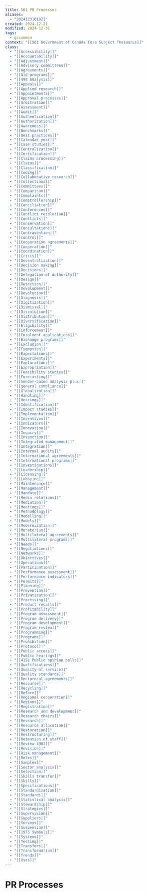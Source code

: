 ```yaml
---
title: 501 PR Processes
aliases:
  - "2024123101021"
created: 2024-12-21
modified: 2024-12-31
tags:
  - gccommon
context: "[[501 Government of Canada Core Subject Thesaurus]]"
class:
  - "[[Accessibility]]"
  - "[[Accountability]]"
  - "[[Adjustment]]"
  - "[[Advisory committees]]"
  - "[[Agreements]]"
  - "[[Aid programs]]"
  - "[[498 Analysis]]"
  - "[[Appeals]]"
  - "[[Applied research]]"
  - "[[Appointments]]"
  - "[[Approval processes]]"
  - "[[Arbitration]]"
  - "[[Assessment]]"
  - "[[Audit]]"
  - "[[Authentication]]"
  - "[[Authorization]]"
  - "[[Awareness]]"
  - "[[Benchmarks]]"
  - "[[Best practices]]"
  - "[[Calendar year]]"
  - "[[Case studies]]"
  - "[[Centralization]]"
  - "[[Certification]]"
  - "[[Claims processing]]"
  - "[[Claims]]"
  - "[[Classification]]"
  - "[[Coding]]"
  - "[[Collaborative research]]"
  - "[[Collections]]"
  - "[[Committees]]"
  - "[[Comparison]]"
  - "[[Complaints]]"
  - "[[Comptrollership]]"
  - "[[Conciliation]]"
  - "[[Conferences]]"
  - "[[Conflict resolution]]"
  - "[[Conflicts]]"
  - "[[Conservation]]"
  - "[[Consultations]]"
  - "[[Contravention]]"
  - "[[Control]]"
  - "[[Cooperation agreements]]"
  - "[[Cooperation]]"
  - "[[Coordination]]"
  - "[[Crisis]]"
  - "[[Decentralization]]"
  - "[[Decision making]]"
  - "[[Decisions]]"
  - "[[Delegation of authority]]"
  - "[[Design]]"
  - "[[Detection]]"
  - "[[Development]]"
  - "[[Devolution]]"
  - "[[Diagnosis]]"
  - "[[Digitization]]"
  - "[[Dismissal]]"
  - "[[Dissolution]]"
  - "[[Distribution]]"
  - "[[Diversification]]"
  - "[[Eligibility]]"
  - "[[Enforcement]]"
  - "[[Enrolment applications]]"
  - "[[Exchange programs]]"
  - "[[Exclusion]]"
  - "[[Exemption]]"
  - "[[Expectations]]"
  - "[[Experiments]]"
  - "[[Explorations]]"
  - "[[Expropriation]]"
  - "[[Feasibility studies]]"
  - "[[Forecasting]]"
  - "[[Gender-based analysis plus]]"
  - "[[general compliance]]"
  - "[[Globalization]]"
  - "[[Handling]]"
  - "[[Hearings]]"
  - "[[Identification]]"
  - "[[Impact studies]]"
  - "[[Implementation]]"
  - "[[Incentives]]"
  - "[[Indicators]]"
  - "[[Innovation]]"
  - "[[Inquiry]]"
  - "[[Inspection]]"
  - "[[Integrated management]]"
  - "[[Integration]]"
  - "[[Internal audits]]"
  - "[[International agreements]]"
  - "[[International programs]]"
  - "[[Investigations]]"
  - "[[Leadership]]"
  - "[[Licensing]]"
  - "[[Lobbying]]"
  - "[[Maintenance]]"
  - "[[Management]]"
  - "[[Mandate]]"
  - "[[Media relations]]"
  - "[[Mediation]]"
  - "[[Meetings]]"
  - "[[Methodology]]"
  - "[[Modelling]]"
  - "[[Models]]"
  - "[[Modernization]]"
  - "[[Moratorium]]"
  - "[[Multilateral agreements]]"
  - "[[Multilateral programs]]"
  - "[[Needs]]"
  - "[[Negotiations]]"
  - "[[Networks]]"
  - "[[Objectives]]"
  - "[[Operations]]"
  - "[[Participation]]"
  - "[[Performance assessment]]"
  - "[[Performance indicators]]"
  - "[[Permits]]"
  - "[[Planning]]"
  - "[[Prevention]]"
  - "[[Privatization]]"
  - "[[Processing]]"
  - "[[Product recalls]]"
  - "[[Profitability]]"
  - "[[Program assessment]]"
  - "[[Program delivery]]"
  - "[[Program development]]"
  - "[[Program review]]"
  - "[[Programming]]"
  - "[[Programs]]"
  - "[[Prohibition]]"
  - "[[Protocol]]"
  - "[[Public access]]"
  - "[[Public hearings]]"
  - "[[4151 Public opinion polls]]"
  - "[[Qualifications]]"
  - "[[Quality of service]]"
  - "[[Quality standards]]"
  - "[[Reciprocal agreements]]"
  - "[[Recourse]]"
  - "[[Recycling]]"
  - "[[Reform]]"
  - "[[Regional cooperation]]"
  - "[[Regions]]"
  - "[[Registration]]"
  - "[[Research and development]]"
  - "[[Research chairs]]"
  - "[[Research]]"
  - "[[Resource allocation]]"
  - "[[Restoration]]"
  - "[[Restructuring]]"
  - "[[Retention of staff]]"
  - "[[Review 4902]]"
  - "[[Revision]]"
  - "[[Risk management]]"
  - "[[Roles]]"
  - "[[Samples]]"
  - "[[Sector analysis]]"
  - "[[Selection]]"
  - "[[Skills transfer]]"
  - "[[Skills]]"
  - "[[Specifications]]"
  - "[[Standardization]]"
  - "[[Standards]]"
  - "[[Statistical analysis]]"
  - "[[Stewardship]]"
  - "[[Strategies]]"
  - "[[Supervision]]"
  - "[[Suppliers]]"
  - "[[Surveys]]"
  - "[[Suspension]]"
  - "[[1975 Symbols]]"
  - "[[Systems]]"
  - "[[Testing]]"
  - "[[Transfers]]"
  - "[[Transformation]]"
  - "[[Trends]]"
  - "[[Uses]]"
---
```

# PR Processes
